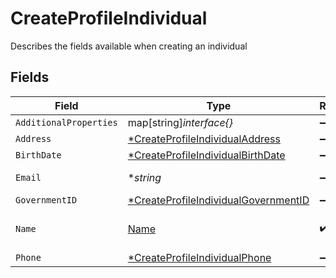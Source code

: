 # CreateProfileIndividual

Describes the fields available when creating an individual


## Fields

| Field                                                                                              | Type                                                                                               | Required                                                                                           | Description                                                                                        | Example                                                                                            |
| -------------------------------------------------------------------------------------------------- | -------------------------------------------------------------------------------------------------- | -------------------------------------------------------------------------------------------------- | -------------------------------------------------------------------------------------------------- | -------------------------------------------------------------------------------------------------- |
| `AdditionalProperties`                                                                             | map[string]*interface{}*                                                                           | :heavy_minus_sign:                                                                                 | N/A                                                                                                |                                                                                                    |
| `Address`                                                                                          | [*CreateProfileIndividualAddress](../../models/shared/createprofileindividualaddress.md)           | :heavy_minus_sign:                                                                                 | N/A                                                                                                |                                                                                                    |
| `BirthDate`                                                                                        | [*CreateProfileIndividualBirthDate](../../models/shared/createprofileindividualbirthdate.md)       | :heavy_minus_sign:                                                                                 | N/A                                                                                                |                                                                                                    |
| `Email`                                                                                            | **string*                                                                                          | :heavy_minus_sign:                                                                                 | Email Address                                                                                      | amanda@classbooker.dev                                                                             |
| `GovernmentID`                                                                                     | [*CreateProfileIndividualGovernmentID](../../models/shared/createprofileindividualgovernmentid.md) | :heavy_minus_sign:                                                                                 | N/A                                                                                                |                                                                                                    |
| `Name`                                                                                             | [Name](../../models/shared/name.md)                                                                | :heavy_check_mark:                                                                                 | Name for an individual                                                                             |                                                                                                    |
| `Phone`                                                                                            | [*CreateProfileIndividualPhone](../../models/shared/createprofileindividualphone.md)               | :heavy_minus_sign:                                                                                 | N/A                                                                                                |                                                                                                    |